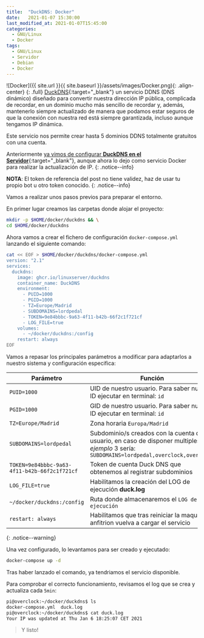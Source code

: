 ```yaml
---
title:  "DuckDNS: Docker"
date:   2021-01-07 15:30:00
last_modified_at: 2021-01-07T15:45:00
categories:
  - GNU/Linux
  - Docker
tags:
  - GNU/Linux
  - Servidor
  - Debian
  - Docker
---
```


![Docker]({{ site.url }}{{ site.baseurl }}/assets/images/Docker.png){: .align-center}
{: .full}
[DuckDNS](https://www.duckdns.org/){:target="_blank"} un servicio DDNS (DNS dinámico) diseñado para convertir nuestra dirección IP pública, complicada de recordar, en un dominio mucho más sencillo de recordar y, además, mantenerlo siempre actualizado de manera que podamos estar seguros de que la conexión con nuestra red está siempre garantizada, incluso aunque tengamos IP dinámica.

Este servicio nos permite crear hasta 5 dominios DDNS totalmente gratuitos con una cuenta.

Anteriormente [ya vimos de configurar **DuckDNS en el Servidor**](https://lordpedal.github.io/gnu/linux/debian-10-servidor/#configurando-dns-p%C3%BAblica){:target="_blank"}, aunque ahora lo dejo como servicio Docker para realizar la actualización de IP.
{: .notice--info}

**NOTA**: El token de referencia del post no tiene validez, haz de usar tu propio bot u otro token conocido.
{: .notice--info}

Vamos a realizar unos pasos previos para preparar el entorno. 

En primer lugar creamos las carpetas donde alojar el proyecto:

```bash
mkdir -p $HOME/docker/duckdns && \
cd $HOME/docker/duckdns
```

Ahora vamos a crear el fichero de configuración `docker-compose.yml` lanzando el siguiente comando:

```bash
cat << EOF > $HOME/docker/duckdns/docker-compose.yml
version: "2.1"
services:
  duckdns:
    image: ghcr.io/linuxserver/duckdns
    container_name: DuckDNS
    environment:
      - PUID=1000
      - PGID=1000
      - TZ=Europe/Madrid
      - SUBDOMAINS=lordpedal
      - TOKEN=9e84bbbc-9a63-4f11-b42b-66f2c1f721cf
      - LOG_FILE=true
    volumes:
      - ~/docker/duckdns:/config
    restart: always
EOF
```

Vamos a repasar los principales parámetros a modificar para adaptarlos a nuestro sistema y configuración especifica:

| Parámetro | Función |
| ------ | ------ |
| `PUID=1000` | UID de nuestro usuario. Para saber nuestro ID ejecutar en terminal: `id` |
| `PGID=1000` | GID de nuestro usuario. Para saber nuestro ID ejecutar en terminal: `id` |
| `TZ=Europe/Madrid` | Zona horaria `Europa/Madrid` |
| `SUBDOMAINS=lordpedal` | Subdominio/s creados con la cuenta de usuario, en caso de disponer multiples, por *ejemplo* 3 sería: `SUBDOMAINS=lordpedal,overclock,overspeed` |
| `TOKEN=9e84bbbc-9a63-4f11-b42b-66f2c1f721cf` | Token de cuenta Duck DNS que obtenemos al registrar subdominios |
| `LOG_FILE=true` | Habilitamos la creación del LOG de ejecución **duck.log** |
| `~/docker/duckdns:/config` | Ruta donde almacenaremos el `LOG de ejecución` |
| `restart: always` | Habilitamos que tras reiniciar la maquina anfitrion vuelva a cargar el servicio |
{: .notice--warning}

Una vez configurado, lo levantamos para ser creado y ejecutado:

```bash
docker-compose up -d
```

Tras haber lanzado el comando, ya tendriamos el servicio disponible. 

Para comprobar el correcto funcionamiento, revisamos el log que se crea y actualiza cada `5min`:

```bash
pi@overclock:~/docker/duckdns$ ls
docker-compose.yml  duck.log
pi@overclock:~/docker/duckdns$ cat duck.log
Your IP was updated at Thu Jan 6 18:25:07 CET 2021
```

> Y listo!
